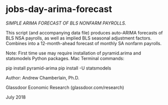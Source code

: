 # jobs-day-arima-forecast

*SIMPLE ARIMA FORECAST OF BLS NONFARM PAYROLLS.*

This script (and accompanying data file) produces auto-ARIMA forecasts of BLS NSA payrolls, as well as implied BLS seasonal adjustment factors. Combines into a 12-month-ahead forecast of monthly SA nonfarm payrolls.

Note: First time use may require installation of pyramid.arima and statsmodels Python packages. Mac Terminal commands:

pip install pyramid-arima
pip install -U statsmodels

Author: Andrew Chamberlain, Ph.D.

Glassdoor Economic Research (glassdoor.com/research)

July 2018